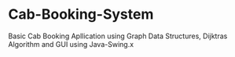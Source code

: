 # Cab-Booking-System

Basic Cab Booking Apllication using Graph Data Structures, Dijktras Algorithm and GUI using Java-Swing.x
